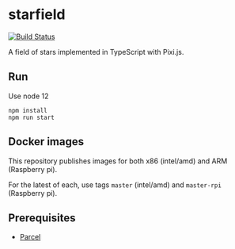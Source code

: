 # starfield

[![Build Status](https://travis-ci.com/JVMartin/starfield.svg?branch=master)](https://travis-ci.com/JVMartin/starfield)

A field of stars implemented in TypeScript with Pixi.js.

## Run

Use node 12

```
npm install
npm run start
```

## Docker images

This repository publishes images for both x86 (intel/amd) and ARM (Raspberry pi).

For the latest of each, use tags `master` (intel/amd) and `master-rpi` (Raspberry pi).

## Prerequisites

- [Parcel](https://parceljs.org/getting_started.html)
